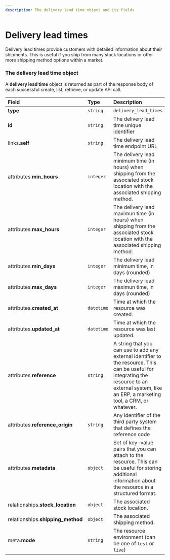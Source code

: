 ```yaml
---
description: The delivery lead time object and its fields
---
```


# Delivery lead times

Delivery lead times provide customers with detailed information about their shipments. This is useful if you ship from many stock locations or offer more shipping method options within a market.


### The delivery lead time object

A **delivery lead time** object is returned as part of the response body of each successful create, list, retrieve, or update API call.

| Field | Type | Description |
| :--- | :--- | :--- |
| **type** | `string` | `delivery_lead_times` |
| **id** | `string` | The delivery lead time unique identifier |
| links.**self** | `string` | The delivery lead time endpoint URL |
| attributes.**min_hours** | `integer` | The delivery lead minimum time (in hours) when shipping from the associated stock location with the associated shipping method. |
| attributes.**max_hours** | `integer` | The delivery lead maximun time (in hours) when shipping from the associated stock location with the associated shipping method. |
| attributes.**min_days** | `integer` | The delivery lead minimum time, in days (rounded) |
| attributes.**max_days** | `integer` | The delivery lead maximun time, in days (rounded) |
| attributes.**created_at** | `datetime` | Time at which the resource was created. |
| attributes.**updated_at** | `datetime` | Time at which the resource was last updated. |
| attributes.**reference** | `string` | A string that you can use to add any external identifier to the resource. This can be useful for integrating the resource to an external system, like an ERP, a marketing tool, a CRM, or whatever. |
| attributes.**reference_origin** | `string` | Any identifier of the third party system that defines the reference code |
| attributes.**metadata** | `object` | Set of key-value pairs that you can attach to the resource. This can be useful for storing additional information about the resource in a structured format. |
| relationships.**stock_location** | `object` | The associated stock location. |
| relationships.**shipping_method** | `object` | The associated shipping method. |
| meta.**mode** | `string` | The resource environment \(can be one of `test` or `live`\) |


